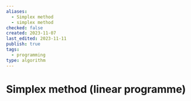 ```yaml
---
aliases:
  - Simplex method
  - simplex method
checked: false
created: 2023-11-07
last_edited: 2023-11-11
publish: true
tags:
  - programming
type: algorithm
---
```

# Simplex method (linear programme)
